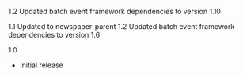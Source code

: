 1.2
Updated batch event framework dependencies to version 1.10

1.1
Updated to newspaper-parent 1.2
Updated batch event framework dependencies to version 1.6

1.0
* Initial release
